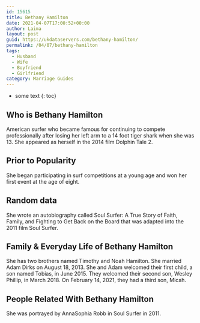 ```yaml
---
id: 15615
title: Bethany Hamilton
date: 2021-04-07T17:00:52+00:00
author: Laima
layout: post
guid: https://ukdataservers.com/bethany-hamilton/
permalink: /04/07/bethany-hamilton
tags:
  - Husband
  - Wife
  - Boyfriend
  - Girlfriend
category: Marriage Guides
---
```


* some text
{: toc}


## Who is Bethany Hamilton
                  
                  
                  
American surfer who became famous for continuing to compete professionally after losing her left arm to a 14 foot tiger shark when she was 13. She appeared as herself in the 2014 film Dolphin Tale 2.
                  
              
            
              
            
                
                
                
## Prior to Popularity
                  
                  
                  
She began participating in surf competitions at a young age and won her first event at the age of eight.
                  
              
            
              
            
                
                
                
## Random data
                  
                  
                  
She wrote an autobiography called Soul Surfer: A True Story of Faith, Family, and Fighting to Get Back on the Board that was adapted into the 2011 film Soul Surfer.
                  
              
            
              
            
                
                
                
## Family & Everyday Life of Bethany Hamilton
                  
                  
                  
She has two brothers named Timothy and Noah Hamilton. She married Adam Dirks on August 18, 2013. She and Adam welcomed their first child, a son named Tobias, in June 2015. They welcomed their second son, Wesley Phillip, in March 2018. On February 14, 2021, they had a third son, Micah.
                  
              
            
              
            
                
                
                
## People Related With Bethany Hamilton
                  
                  
                  
She was portrayed by AnnaSophia Robb in Soul Surfer in 2011.
                  
              
            
              
            
                
              
            
              
              
            
            
              
            
          
          
          